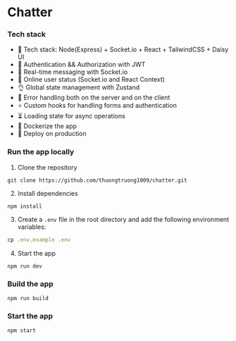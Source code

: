 # Chatter

### Tech stack

-   🌟 Tech stack: Node(Express) + Socket.io + React + TailwindCSS + Daisy UI
-   🎃 Authentication && Authorization with JWT
-   👾 Real-time messaging with Socket.io
-   🚀 Online user status (Socket.io and React Context)
-   👌 Global state management with Zustand
-   🐞 Error handling both on the server and on the client
-   ⭐ Custom hooks for handling forms and authentication
-   ⏳ Loading state for async operations
-   🐳 Dockerize the app
-   🚀 Deploy on production


### Run the app locally

1. Clone the repository

```shell
git clone https://github.com/thuongtruong1009/chatter.git
```

2. Install dependencies

```shell
npm install
```

3. Create a `.env` file in the root directory and add the following environment variables:

```js
cp .env.example .env
```

4. Start the app

```shell
npm run dev
```

### Build the app

```shell
npm run build
```

### Start the app

```shell
npm start
```
